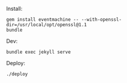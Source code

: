 Install:
```
gem install eventmachine -- --with-openssl-dir=/usr/local/opt/openssl@1.1
bundle
```

Dev:
```
bundle exec jekyll serve
```

Deploy:
```
./deploy
```
